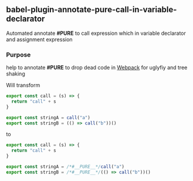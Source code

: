 ## babel-plugin-annotate-pure-call-in-variable-declarator

Automated annotate **#__PURE__** to call expression which in variable declarator and assignment expression

### Purpose

help to annotate **#__PURE__** to drop dead code in [Webpack](https://github.com/webpack/webpack) 
for uglyfiy and tree shaking


Will transform

```js
export const call = (s) => {
  return "call" + s
}

export const stringA = call("a")
export const stringB = (() => call("b"))()
```

to

```js
export const call = (s) => {
  return "call" + s
}

export const stringA = /*#__PURE__*/call("a")
export const stringB = /*#__PURE__*/(() => call("b"))()
```